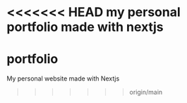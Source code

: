 <<<<<<< HEAD
my personal portfolio made with nextjs
=======
# portfolio
My personal website made with Nextjs
>>>>>>> origin/main
